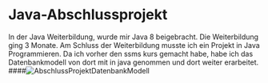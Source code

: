 # Java-Abschlussprojekt
In der Java Weiterbildung, wurde mir Java 8 beigebracht. Die Weiterbildung ging 3 Monate.
Am Schluss der Weiterbildung musste ich ein Projekt in Java Programmieren.
Da ich vorher den ssms kurs gemacht habe, habe ich das Datenbankmodell von dort mit in java genommen und dort weiter erarbeitet.
####![AbschlussProjektDatenbankModell](https://user-images.githubusercontent.com/81367204/179462721-30df50d6-0f3a-42b6-9547-8f00c38a4414.JPG)

